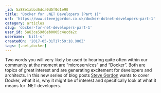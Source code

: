 ```yaml
---
_id: 5a88e1abbd6dca0d5f0d1e90
title: "Docker for .NET Developers (Part 1)"
url: 'https://www.stevejgordon.co.uk/docker-dotnet-developers-part-1'
category: articles
slug: 'docker-for-net-developers-part-1'
user_id: 5a83ce59d6eb0005c4ecda2c
username: 'bill-s'
createdOn: '2017-05-31T17:59:18.000Z'
tags: [.net,docker]
---
```


Two words you will very likely be used to hearing quite often within our community at the moment are “microservices” and “Docker”. Both are topics of great interest and are generating excitement for developers and architects. In this new series of blog posts <span class="author vcard"><a class="url fn n" href="https://www.stevejgordon.co.uk/">Steve Gordon</a></span> wants to cover Docker, what it is, why it might be of interest and specifically look at what it means for .NET developers.
